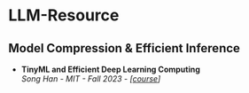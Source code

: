 # LLM-Resource

## Model Compression & Efficient Inference
- **TinyML and Efficient Deep Learning Computing**  
  *Song Han - MIT - Fall 2023 - [[course](https://efficientml.ai/)]*
